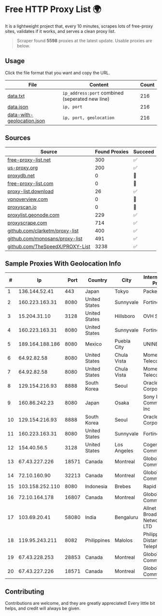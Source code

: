
# Free HTTP Proxy List 🌍

It is a lightweight project that, every 10 minutes, scrapes lots of free-proxy sites, validates if it works, and serves a clean proxy list.


> Scraper found **5598** proxies at the latest update. Usable proxies are below.

## Usage

Click the file format that you want and copy the URL.


|File|Content|Count|
|----|-------|-----|
|[data.txt](https://raw.githubusercontent.com/themiralay/Proxy-List-World/master/data.txt)|`ip_address:port` combined (seperated new line)|216|
|[data.json](https://raw.githubusercontent.com/themiralay/Proxy-List-World/master/data.json)|`ip, port`|216|
|[data-with-geolocation.json](https://raw.githubusercontent.com/themiralay/Proxy-List-World/master/data-with-geolocation.json)|`ip, port, geolocation`|216|

## Sources

|Source|Found Proxies|Succeed|
|------|-------------|-------|
|[free-proxy-list.net](https://free-proxy-list.net)|300|✅|
|[us-proxy.org](https://www.us-proxy.org)|200|✅|
|[proxydb.net](http://proxydb.net)|0|🚫|
|[free-proxy-list.com](https://free-proxy-list.com/?page=&port=&type%5B%5D=http&type%5B%5D=https&up_time=0&search=Search)|0|🚫|
|[proxy-list.download](https://www.proxy-list.download/HTTP)|26|✅|
|[vpnoverview.com](https://vpnoverview.com/privacy/anonymous-browsing/free-proxy-servers)|0|🚫|
|[proxyscan.io](https://www.proxyscan.io)|0|🚫|
|[proxylist.geonode.com](https://proxylist.geonode.com/api/proxy-list?limit=300&page=1&sort_by=lastChecked&sort_type=desc&protocols=http,https)|229|✅|
|[proxyscrape.com](https://api.proxyscrape.com/v2/?request=displayproxies&protocol=http&timeout=10000&country=all&ssl=all&anonymity=all)|714|✅|
|[github.com/clarketm/proxy-list](https://raw.githubusercontent.com/clarketm/proxy-list/master/proxy-list-raw.txt)|400|✅|
|[github.com/monosans/proxy-list](https://raw.githubusercontent.com/monosans/proxy-list/main/proxies/http.txt)|491|✅|
|[github.com/TheSpeedX/PROXY-List](https://raw.githubusercontent.com/TheSpeedX/PROXY-List/master/http.txt)|3238|✅|


## Sample Proxies With Geolocation Info

|#|Ip|Port|Country|City|Internet Service Provider|
|-|--|----|-------|----|-------------------------|
|1|136.144.52.41|443|Japan|Tokyo|Packet Host, Inc.|
|2|160.223.163.31|8080|United States|Sunnyvale|Fortinet Inc.|
|3|15.204.31.10|3128|United States|Hillsboro|OVH SAS|
|4|160.223.163.31|8080|United States|Sunnyvale|Fortinet Inc.|
|5|189.164.188.186|8080|Mexico|Puebla City|UNINET|
|6|64.92.82.58|8080|United States|Chula Vista|Momentum Telecom, Inc.|
|7|64.92.82.58|8080|United States|Chula Vista|Momentum Telecom, Inc.|
|8|129.154.216.93|8888|South Korea|Seoul|Oracle Corporation|
|9|160.86.242.23|8080|Japan|Osaka|Sony Network Communications Inc|
|10|129.154.216.93|8888|South Korea|Seoul|Oracle Corporation|
|11|160.223.163.31|8080|United States|Sunnyvale|Fortinet Inc.|
|12|154.40.56.5|3128|United States|Los Angeles|Cogent Communications|
|13|67.43.227.226|18571|Canada|Montreal|GloboTech Communications|
|14|72.10.160.90|32213|Canada|Montreal|GloboTech Communications|
|15|103.158.252.110|8080|Indonesia|Brebes|Rapid Network|
|16|72.10.164.178|16807|Canada|Montreal|GloboTech Communications|
|17|103.69.20.41|58080|India|Bengaluru|Allnet Broadband Network PVT LTD|
|18|119.95.243.211|8082|Philippines|Malolos|Philippine Long Distance Telephone Co.|
|19|67.43.228.253|28853|Canada|Montreal|GloboTech Communications|
|20|67.43.227.226|18571|Canada|Montreal|GloboTech Communications|



## Contributing

Contributions are welcome, and they are greatly appreciated! Every
little bit helps, and credit will always be given.

